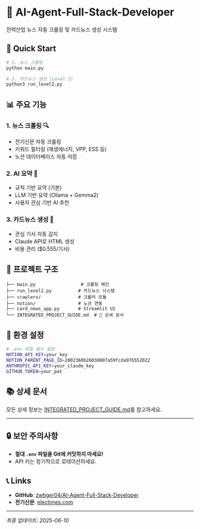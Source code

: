 # 🔌 AI-Agent-Full-Stack-Developer

전력산업 뉴스 자동 크롤링 및 카드뉴스 생성 시스템

## 🚀 Quick Start

```bash
# 1. 뉴스 크롤링
python main.py

# 2. 카드뉴스 생성 (Level 2)
python3 run_level2.py
```

## 📊 주요 기능

### 1. **뉴스 크롤링** 🔍
- 전기신문 자동 크롤링
- 키워드 필터링 (재생에너지, VPP, ESS 등)
- 노션 데이터베이스 자동 저장

### 2. **AI 요약** 🤖
- 규칙 기반 요약 (기본)
- LLM 기반 요약 (Ollama + Gemma2)
- 사용자 관심 기반 AI 추천

### 3. **카드뉴스 생성** 🎨
- 관심 기사 자동 감지
- Claude API로 HTML 생성
- 비용 관리 ($0.555/기사)

## 📁 프로젝트 구조

```
├── main.py                 # 크롤링 메인
├── run_level2.py          # 카드뉴스 시스템
├── crawlers/              # 크롤러 모듈
├── notion/                # 노션 연동
├── card_news_app.py       # Streamlit UI
└── INTEGRATED_PROJECT_GUIDE.md  # 📌 상세 문서
```

## 🔧 환경 설정

```bash
# .env 파일 필수 설정
NOTION_API_KEY=your_key
NOTION_PARENT_PAGE_ID=2002360b26038007a59fcda976552022
ANTHROPIC_API_KEY=your_claude_key
GITHUB_TOKEN=your_pat
```

## 📚 상세 문서

모든 상세 정보는 [INTEGRATED_PROJECT_GUIDE.md](./INTEGRATED_PROJECT_GUIDE.md)를 참고하세요.

---

## 🔒 보안 주의사항

- **절대 `.env` 파일을 Git에 커밋하지 마세요!**
- API 키는 정기적으로 로테이션하세요.

## 📞 Links

- **GitHub**: [zwtiger04/AI-Agent-Full-Stack-Developer](https://github.com/zwtiger04/AI-Agent-Full-Stack-Developer)
- **전기신문**: [electimes.com](https://www.electimes.com)

---

*최종 업데이트: 2025-06-10*